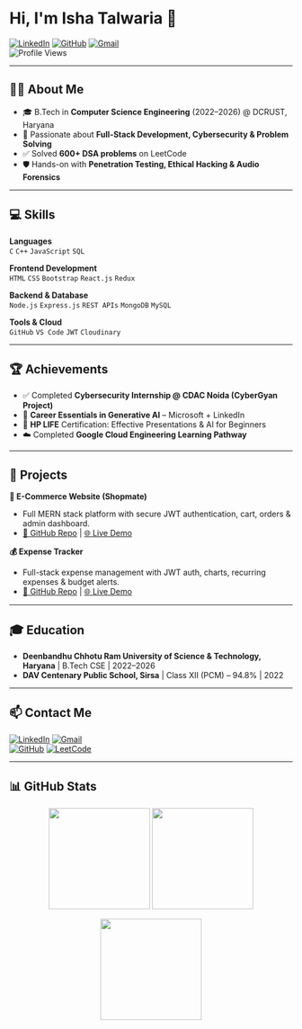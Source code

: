 # Hi, I'm Isha Talwaria 👋  

[![LinkedIn](https://img.shields.io/badge/LinkedIn-0A66C2?style=for-the-badge&logo=linkedin&logoColor=white)](https://www.linkedin.com/in/isha-talwaria-59015b256/) 
[![GitHub](https://img.shields.io/badge/GitHub-181717?style=for-the-badge&logo=github&logoColor=white)](https://github.com/Ishatalwaria) 
[![Gmail](https://img.shields.io/badge/Email-D14836?style=for-the-badge&logo=gmail&logoColor=white)](mailto:ishatalwaria2020@gmail.com)  
![Profile Views](https://komarev.com/ghpvc/?username=Ishatalwaria&color=blue&style=for-the-badge)

---

## 👨‍💻 About Me  
- 🎓 B.Tech in **Computer Science Engineering** (2022–2026) @ DCRUST, Haryana  
- 🚀 Passionate about **Full-Stack Development, Cybersecurity & Problem Solving**  
- ✅ Solved **600+ DSA problems** on LeetCode  
- 🛡️ Hands-on with **Penetration Testing, Ethical Hacking & Audio Forensics**  

---

## 💻 Skills  

**Languages**  
`C` `C++` `JavaScript` `SQL`  

**Frontend Development**  
`HTML` `CSS` `Bootstrap` `React.js` `Redux`  

**Backend & Database**  
`Node.js` `Express.js` `REST APIs` `MongoDB` `MySQL`  

**Tools & Cloud**  
`GitHub` `VS Code` `JWT` `Cloudinary`  

---

## 🏆 Achievements  
- ✅ Completed **Cybersecurity Internship @ CDAC Noida (CyberGyan Project)**  
- 🥇 **Career Essentials in Generative AI** – Microsoft + LinkedIn  
- 📜 **HP LIFE** Certification: Effective Presentations & AI for Beginners  
- ☁️ Completed **Google Cloud Engineering Learning Pathway**  

---

## 🚀 Projects  

**🛒 E-Commerce Website (Shopmate)**  
- Full MERN stack platform with secure JWT authentication, cart, orders & admin dashboard.  
- [🔗 GitHub Repo](https://github.com/Ishatalwaria/ecommerce-website) | [🌐 Live Demo](https://myshopmatecommerce.netlify.app/)  

**💰 Expense Tracker**  
- Full-stack expense management with JWT auth, charts, recurring expenses & budget alerts.  
- [🔗 GitHub Repo](https://github.com/Ishatalwaria/my-expense-tracker) | [🌐 Live Demo](https://my-expense-tracker-web.netlify.app/)  


---

## 🎓 Education  
- **Deenbandhu Chhotu Ram University of Science & Technology, Haryana** | B.Tech CSE | 2022–2026  
- **DAV Centenary Public School, Sirsa** | Class XII (PCM) – 94.8% | 2022  

---

## 📫 Contact Me  
[![LinkedIn](https://img.shields.io/badge/LinkedIn-0A66C2?style=for-the-badge&logo=linkedin&logoColor=white)](https://www.linkedin.com/in/isha-talwaria-59015b256/) 
[![Gmail](https://img.shields.io/badge/Email-D14836?style=for-the-badge&logo=gmail&logoColor=white)](mailto:ishatalwaria2020@gmail.com)  
[![GitHub](https://img.shields.io/badge/GitHub-181717?style=for-the-badge&logo=github&logoColor=white)](https://github.com/Ishatalwaria) 
[![LeetCode](https://img.shields.io/badge/LeetCode-FFA116?style=for-the-badge&logo=leetcode&logoColor=white)](https://leetcode.com/u/isha2004/)  

---

## 📊 GitHub Stats  

<p align="center">
  <img src="https://github-readme-stats.vercel.app/api?username=Ishatalwaria&show_icons=true&theme=tokyonight" height="180em"/>
  <img src="https://github-readme-stats.vercel.app/api/top-langs/?username=Ishatalwaria&layout=compact&theme=tokyonight" height="180em"/>
</p>

<p align="center">
  <img src="https://github-readme-streak-stats.herokuapp.com/?user=Ishatalwaria&theme=tokyonight" height="180em"/>
</p>
